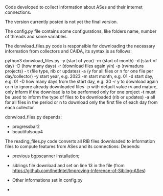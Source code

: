 Code developed to collect information about ASes and their internet connections.

The version currently posted is not yet the final version.

The config.py file contains some configurations, like folders name, number of threads and some variables.

The donwload_files.py code is responsible for downloading the necessary information from collectors and CAIDA, its syntax is as follows:

python3 donwload_files.py -y (start of year) -m (start of month) -d (start of day) -D (how many days) -r (download files again y/n) -p (rv/madura projects) - t (file type, rib or updates) -a (y for all files or n for one file per day/collector)
-y start year, e.g. 2023
-m start month, e.g. 01
-d start day, e.g. 01
-D how many days from the start day, e.g. 30
-r y to download again or n to ignore already downloaded files
-p with default value rv and mature, only inform if the download is to be performed only for one project
-t must be used to inform the type of files to be downloaded (rib or updates)
-a all for all files in the period or n to download only the first file of each day from each collector

donwload_files.py depends:
- progressbar2
- beautifulsoup4

The reading_files.py code converts all RIB files downloaded to information files to compute features from ASes and its connections:
Depends:
- previous bgpscanner installation;
- siblings file download and set on line 13 in the file (from https://github.com/InetIntel/Improving-Inference-of-Sibling-ASes)
- Other informations set in config.py

- 
